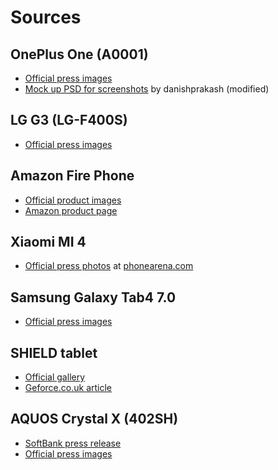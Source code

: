 # Sources

## OnePlus One (A0001)

* [Official press images](https://oneplus.net/press-images)
* [Mock up PSD for screenshots](http://www.deviantart.com/art/OnePlus-One-PSD-457915972) by danishprakash (modified)

## LG G3 (LG-F400S)

* [Official press images](http://lgmobile.mediaroom.com/LGG3#assets_118:19405)

## Amazon Fire Phone

* [Official product images](http://phx.corporate-ir.net/phoenix.zhtml?c=176060&p=irol-imageproduct33)
* [Amazon product page](http://www.amazon.com/Amazon-Fire-Phone-32GB-Unlocked/dp/B00OC0USA6)

## Xiaomi MI 4

* [Official press photos](http://www.phonearena.com/news/Xiaomi-Mi-4-hands-on-photos-and-official-press-renders_id58480) at [phonearena.com](http://www.phonearena.com)

## Samsung Galaxy Tab4 7.0

* [Official press images](http://www.samsungmobilepress.com/2014/04/01/Galaxy-Tab4-7.0)

## SHIELD tablet

* [Official gallery](http://shield.nvidia.com/gaming-tablet/) 
* [Geforce.co.uk article](http://www.geforce.co.uk/whats-new/articles/shield-tablet-the-ultimate-tablet-for-gamers)

## AQUOS Crystal X (402SH)

* [SoftBank press release](http://www.softbank.jp/corp/group/sbm/news/press/2014/20140818_03/)
* [Official press images](http://www.sharp.co.jp/press/p140818.html)

